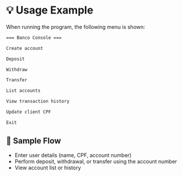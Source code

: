 # 💡 Usage Example

When running the program, the following menu is shown:

```bash
=== Banco Console ===

Create account

Deposit

Withdraw

Transfer

List accounts

View transaction history

Update client CPF

Exit
```

## 🧪 Sample Flow

- Enter user details (name, CPF, account number)
- Perform deposit, withdrawal, or transfer using the account number
- View account list or history

